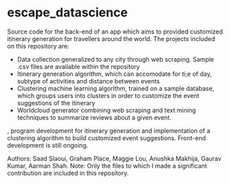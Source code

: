 # escape_datascience

Source code for the back-end of an app which aims to provided customized itinerary generation for travellers around the world. 
The projects included on this repository are:
- Data collection generalized to any city through web scraping. Sample .csv files are available within the repository
- Itinerary generation algorithm, which can accomodate for ti;e of day, subtype of activities and distance between events
- Clustering machine learning algorithm, trained on a sample database, which groups users into clusters in order to customize the event suggestions of the itinerary
- Worldcloud generator combining web scraping and text mining techniques to summarize reviews about a given event.


, program development for itinerary generation and implementation of a clustering algorithm to build customized event suggestions. Front-end development is still ongoing.

Authors: Saad Slaoui, Graham Place, Maggie Lou, Anushka Makhija, Gaurav Kumar, Aarman Shah.
Note: Only the files to which I made a significant contribution are included in this repository.
